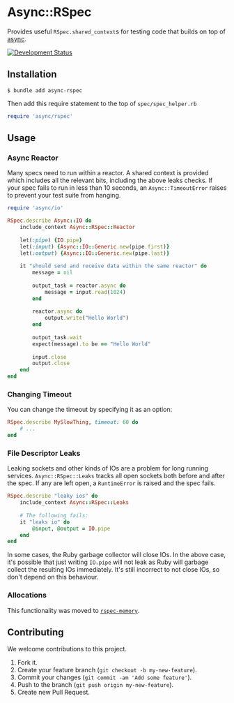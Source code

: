 # Async::RSpec

Provides useful `RSpec.shared_context`s for testing code that builds on top of [async](https://github.com/socketry/async).

[![Development Status](https://github.com/socketry/async-rspec/workflows/Test/badge.svg)](https://github.com/socketry/async-rspec/actions?workflow=Test)

## Installation

``` shell
$ bundle add async-rspec
```

Then add this require statement to the top of `spec/spec_helper.rb`

``` ruby
require 'async/rspec'
```

## Usage

### Async Reactor

Many specs need to run within a reactor. A shared context is provided which includes all the relevant bits, including the above leaks checks. If your spec fails to run in less than 10 seconds, an `Async::TimeoutError` raises to prevent your test suite from hanging.

``` ruby
require 'async/io'

RSpec.describe Async::IO do
	include_context Async::RSpec::Reactor
	
	let(:pipe) {IO.pipe}
	let(:input) {Async::IO::Generic.new(pipe.first)}
	let(:output) {Async::IO::Generic.new(pipe.last)}
	
	it "should send and receive data within the same reactor" do
		message = nil
		
		output_task = reactor.async do
			message = input.read(1024)
		end
		
		reactor.async do
			output.write("Hello World")
		end
		
		output_task.wait
		expect(message).to be == "Hello World"
		
		input.close
		output.close
	end
end
```

### Changing Timeout

You can change the timeout by specifying it as an option:

``` ruby
RSpec.describe MySlowThing, timeout: 60 do
	# ...
end
```

### File Descriptor Leaks

Leaking sockets and other kinds of IOs are a problem for long running services. `Async::RSpec::Leaks` tracks all open sockets both before and after the spec. If any are left open, a `RuntimeError` is raised and the spec fails.

``` ruby
RSpec.describe "leaky ios" do
	include_context Async::RSpec::Leaks
	
	# The following fails:
	it "leaks io" do
		@input, @output = IO.pipe
	end
end
```

In some cases, the Ruby garbage collector will close IOs. In the above case, it's possible that just writing `IO.pipe` will not leak as Ruby will garbage collect the resulting IOs immediately. It's still incorrect to not close IOs, so don't depend on this behaviour.

### Allocations

This functionality was moved to [`rspec-memory`](https://github.com/socketry/rspec-memory).

## Contributing

We welcome contributions to this project.

1.  Fork it.
2.  Create your feature branch (`git checkout -b my-new-feature`).
3.  Commit your changes (`git commit -am 'Add some feature'`).
4.  Push to the branch (`git push origin my-new-feature`).
5.  Create new Pull Request.
